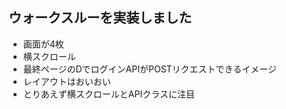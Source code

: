## ウォークスルーを実装しました
- 画面が4枚
- 横スクロール
- 最終ページのDでログインAPIがPOSTリクエストできるイメージ
- レイアウトはおいおい
- とりあえず横スクロールとAPIクラスに注目
